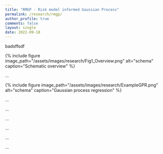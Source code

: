 ```yaml
---
title: "RMGP - Risk model informed Gaussian Process"
permalink: /research/rmgp/
author_profile: true
comments: false
layout: single
date: 2022-09-18
---
```


badsffsdf

{% include figure image_path="/assets/images/research/Fig1_Overview.png" alt="schema" caption="Schematic overview" %}

...

{% include figure image_path="/assets/images/research/ExampleGPR.png" alt="schema" caption="Gaussian process regression" %}

...



...

...

...

...

...
